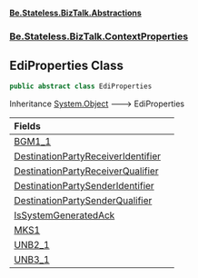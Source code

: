 #### [Be.Stateless.BizTalk.Abstractions](README.md 'README')
### [Be.Stateless.BizTalk.ContextProperties](Be.Stateless.BizTalk.ContextProperties.md 'Be.Stateless.BizTalk.ContextProperties')

## EdiProperties Class

```csharp
public abstract class EdiProperties
```

Inheritance [System.Object](https://docs.microsoft.com/en-us/dotnet/api/System.Object 'System.Object') &#129106; EdiProperties

| Fields | |
| :--- | :--- |
| [BGM1_1](EdiProperties.BGM1_1.md 'Be.Stateless.BizTalk.ContextProperties.EdiProperties.BGM1_1') | |
| [DestinationPartyReceiverIdentifier](EdiProperties.DestinationPartyReceiverIdentifier.md 'Be.Stateless.BizTalk.ContextProperties.EdiProperties.DestinationPartyReceiverIdentifier') | |
| [DestinationPartyReceiverQualifier](EdiProperties.DestinationPartyReceiverQualifier.md 'Be.Stateless.BizTalk.ContextProperties.EdiProperties.DestinationPartyReceiverQualifier') | |
| [DestinationPartySenderIdentifier](EdiProperties.DestinationPartySenderIdentifier.md 'Be.Stateless.BizTalk.ContextProperties.EdiProperties.DestinationPartySenderIdentifier') | |
| [DestinationPartySenderQualifier](EdiProperties.DestinationPartySenderQualifier.md 'Be.Stateless.BizTalk.ContextProperties.EdiProperties.DestinationPartySenderQualifier') | |
| [IsSystemGeneratedAck](EdiProperties.IsSystemGeneratedAck.md 'Be.Stateless.BizTalk.ContextProperties.EdiProperties.IsSystemGeneratedAck') | |
| [MKS1](EdiProperties.MKS1.md 'Be.Stateless.BizTalk.ContextProperties.EdiProperties.MKS1') | |
| [UNB2_1](EdiProperties.UNB2_1.md 'Be.Stateless.BizTalk.ContextProperties.EdiProperties.UNB2_1') | |
| [UNB3_1](EdiProperties.UNB3_1.md 'Be.Stateless.BizTalk.ContextProperties.EdiProperties.UNB3_1') | |
